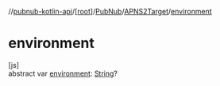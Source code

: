 //[pubnub-kotlin-api](../../../../index.md)/[[root]](../../index.md)/[PubNub](../index.md)/[APNS2Target](index.md)/[environment](environment.md)

# environment

[js]\
abstract var [environment](environment.md): [String](https://kotlinlang.org/api/latest/jvm/stdlib/kotlin-stdlib/kotlin/-string/index.html)?
